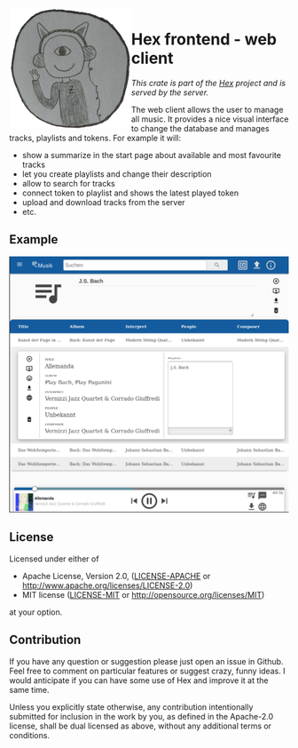 <img align="left" src="/assets/github.png" width="220px"/>

#  Hex frontend - web client
_This crate is part of the [Hex](http://github.com/bytesnake/hex) project and is served by the server._

The web client allows the user to manage all music. It provides a nice visual interface to change the database and manages tracks, playlists and tokens. For example it will:
 * show a summarize in the start page about available and most favourite tracks
 * let you create playlists and change their description
 * allow to search for tracks
 * connect token to playlist and shows the latest played token
 * upload and download tracks from the server
 * etc.

## Example
<img src="/assets/frontend.png" />


## License

Licensed under either of

- Apache License, Version 2.0, ([LICENSE-APACHE](LICENSE-APACHE) or <http://www.apache.org/licenses/LICENSE-2.0>)
- MIT license ([LICENSE-MIT](LICENSE-MIT) or <http://opensource.org/licenses/MIT>)

at your option.

## Contribution
If you have any question or suggestion please just open an issue in Github. Feel free to comment on particular features or suggest crazy, funny ideas. I would anticipate if you can have some use of Hex and improve it at the same time.

Unless you explicitly state otherwise, any contribution intentionally submitted for inclusion in the work by you, as defined in the Apache-2.0 license, shall be dual licensed as above, without any additional terms or conditions.
